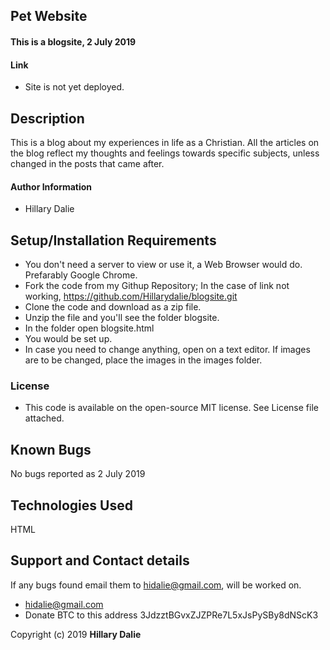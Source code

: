 ## Pet Website

#### This is a blogsite, 2 July 2019

#### Link
* Site is not yet deployed.

## Description
This is a blog about my experiences in life as a Christian. All the articles on the blog reflect  my thoughts and feelings towards specific subjects, unless changed in the posts that came after.

#### Author Information
* Hillary Dalie

## Setup/Installation Requirements
* You don't need a server to view or use it, a Web Browser would do. Prefarably Google Chrome. 
* Fork the code from my Githup Repository; In the case of link not working, https://github.com/Hillarydalie/blogsite.git 
* Clone the code and download as a zip file.
* Unzip the file and you'll see the folder blogsite.
* In the folder open blogsite.html 
* You would be set up.
* In case you need to change anything, open on a text editor. If images are to be changed, place the images in the images folder.

### License
* This code is available on the open-source MIT license. See License file attached.

## Known Bugs
No bugs reported as 2 July 2019

## Technologies Used
HTML

## Support and Contact details
If any bugs found email them to hidalie@gmail.com, will be worked on. 
* hidalie@gmail.com
* Donate BTC to this address 3JdzztBGvxZJZPRe7L5xJsPySBy8dNScK3 



Copyright (c) 2019 **Hillary Dalie**
  